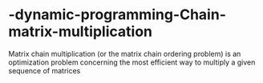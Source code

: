 # -dynamic-programming-Chain-matrix-multiplication
Matrix chain multiplication (or the matrix chain ordering problem) is an optimization problem concerning the most efficient way to multiply a given sequence of matrices
